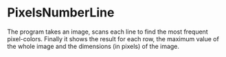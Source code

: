 # PixelsNumberLine
The program takes an image, scans each line to find the most frequent pixel-colors. Finally it shows the result for each row, the maximum value of the whole image and the dimensions (in pixels) of the image.
